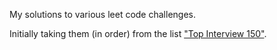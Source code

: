 My solutions to various leet code challenges.

Initially taking them (in order) from the list 
["Top Interview 150"](https://leetcode.com/studyplan/top-interview-150/).

